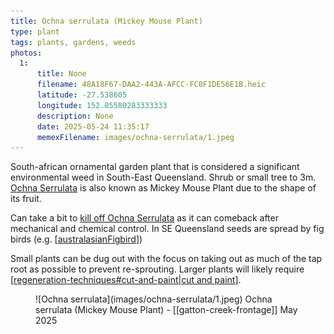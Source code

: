 ```yaml
---
title: Ochna serrulata (Mickey Mouse Plant)
type: plant
tags: plants, gardens, weeds
photos:
  1:
      title: None
      filename: 48A18F67-DAA2-443A-AFCC-FC0F1DE56E1B.heic
      latitude: -27.538605
      longitude: 152.05580283333333
      description: None
      date: 2025-05-24 11:35:17
      memexFilename: images/ochna-serrulata/1.jpeg
---
```




South-african ornamental garden plant that is considered a significant environmental weed in South-East Queensland. Shrub or small tree to 3m. [Ochna Serrulata](https://en.wikipedia.org/wiki/Ochna_serrulata) is also known as Mickey Mouse Plant due to the shape of its fruit.

Can take a bit to [kill off Ochna Serrulata](https://weeds.org.au/profiles/ochna-mickey-mouse/) as it can comeback after mechanical and chemical control. In SE Queensland seeds are spread by fig birds (e.g. [[australasianFigbird]])

Small plants can be dug out with the focus on taking out as much of the tap root as possible to prevent re-sprouting. Larger plants will likely require [[regeneration-techniques#cut-and-paint|cut and paint]].

<figure markdown>
![Ochna serrulata](images/ochna-serrulata/1.jpeg)
<caption>Ochna serrulata (Mickey Mouse Plant) - [[gatton-creek-frontage]] May 2025</caption>
</figure>


[//begin]: # "Autogenerated link references for markdown compatibility"
[australasianFigbird]: ../../birdwatching/australasianFigbird "Australasian Figbird"
[regeneration-techniques#cut-and-paint|cut and paint]: ../techniques/regeneration-techniques "Regeneration techniques"
[//end]: # "Autogenerated link references"